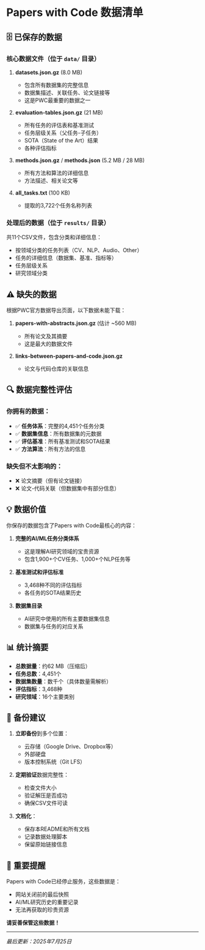 # Papers with Code 数据清单

## 🗄️ 已保存的数据

### 核心数据文件（位于 `data/` 目录）

1. **datasets.json.gz** (8.0 MB)
   - 包含所有数据集的完整信息
   - 数据集描述、关联任务、论文链接等
   - 这是PWC最重要的数据之一

2. **evaluation-tables.json.gz** (21 MB)
   - 所有任务的评估表和基准测试
   - 任务层级关系（父任务-子任务）
   - SOTA（State of the Art）结果
   - 各种评估指标

3. **methods.json.gz** / **methods.json** (5.2 MB / 28 MB)
   - 所有方法和算法的详细信息
   - 方法描述、相关论文等

4. **all_tasks.txt** (100 KB)
   - 提取的3,722个任务名称列表

### 处理后的数据（位于 `results/` 目录）

共11个CSV文件，包含分类和详细信息：
- 按领域分类的任务列表（CV、NLP、Audio、Other）
- 任务的详细信息（数据集、基准、指标等）
- 任务层级关系
- 研究领域分类

## ⚠️ 缺失的数据

根据PWC官方数据导出页面，以下数据未能下载：

1. **papers-with-abstracts.json.gz** (估计 ~560 MB)
   - 所有论文及其摘要
   - 这是最大的数据文件

2. **links-between-papers-and-code.json.gz**
   - 论文与代码仓库的关联信息

## 🔍 数据完整性评估

### 你拥有的数据：
- ✅ **任务体系**：完整的4,451个任务分类
- ✅ **数据集信息**：所有数据集的元数据
- ✅ **评估基准**：所有基准测试和SOTA结果
- ✅ **方法算法**：所有方法的信息

### 缺失但不太影响的：
- ❌ 论文摘要（但有论文链接）
- ❌ 论文-代码关联（但数据集中有部分信息）

## 💡 数据价值

你保存的数据包含了Papers with Code最核心的内容：

1. **完整的AI/ML任务分类体系**
   - 这是理解AI研究领域的宝贵资源
   - 包含1,900+个CV任务、1,000+个NLP任务等

2. **基准测试和评估标准**
   - 3,468种不同的评估指标
   - 各任务的SOTA结果历史

3. **数据集目录**
   - AI研究中使用的所有主要数据集信息
   - 数据集与任务的对应关系

## 📊 统计摘要

- **总数据量**：约62 MB（压缩后）
- **任务总数**：4,451个
- **数据集数量**：数千个（具体数量需解析）
- **评估指标**：3,468种
- **研究领域**：16个主要类别

## 🔐 备份建议

1. **立即备份**到多个位置：
   - 云存储（Google Drive、Dropbox等）
   - 外部硬盘
   - 版本控制系统（Git LFS）

2. **定期验证**数据完整性：
   - 检查文件大小
   - 验证解压是否成功
   - 确保CSV文件可读

3. **文档化**：
   - 保存本README和所有文档
   - 记录数据处理脚本
   - 保留原始链接信息

## 🚨 重要提醒

Papers with Code已经停止服务，这些数据是：
- 网站关闭前的最后快照
- AI/ML研究历史的重要记录
- 无法再获取的珍贵资源

**请妥善保管这些数据！**

---
*最后更新：2025年7月25日*